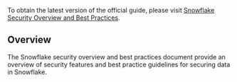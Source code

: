 To obtain the latest version of the official guide, please visit [Snowflake Security Overview and Best Practices](https://community.snowflake.com/s/article/Snowflake-Security-Overview-and-Best-Practices).

## Overview

The Snowflake security overview and best practices document provide an overview of security features and best practice guidelines for securing data in Snowflake.
